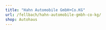 ```yaml
---
title: "Hahn Automobile GmbH+Co.KG"
url: /fellbach/hahn-automobile-gmbh-co-kg/
shop: Autohaus
---
```

